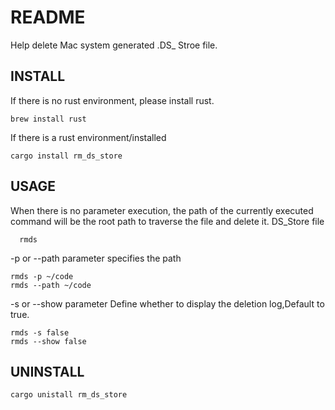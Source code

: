 # README

Help delete Mac system generated .DS_ Stroe file.

## INSTALL

If there is no rust environment, please install rust.

```shell
brew install rust
```

If there is a rust environment/installed

```shell
cargo install rm_ds_store
```

## USAGE

When there is no parameter execution, the path of the currently executed command will be the root path to traverse the
file and delete it. DS_Store file

```shell
  rmds
```

-p or --path parameter specifies the path

```shell
rmds -p ~/code
rmds --path ~/code
```

-s or --show parameter Define whether to display the deletion log,Default to true.
```shell
rmds -s false 
rmds --show false
```

## UNINSTALL
```shell
cargo unistall rm_ds_store
```

